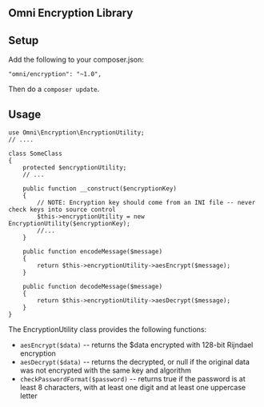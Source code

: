 Omni Encryption Library
-----------------------

Setup
-----

Add the following to your composer.json:

    "omni/encryption": "~1.0",

Then do a `composer update`.

Usage
-----

    use Omni\Encryption\EncryptionUtility;
    // ....

    class SomeClass
    {
        protected $encryptionUtility;
        // ...

        public function __construct($encryptionKey)
        {
            // NOTE: Encryption key should come from an INI file -- never check keys into source control
            $this->encryptionUtility = new EncryptionUtility($encryptionKey);
            //...
        }

        public function encodeMessage($message)
        {
            return $this->encryptionUtility->aesEncrypt($message);
        }

        public function decodeMessage($message)
        {
            return $this->encryptionUtility->aesDecrypt($message);
        }
    }

The EncryptionUtility class provides the following functions:

  * `aesEncrypt($data)` -- returns the $data encrypted with 128-bit Rijndael encryption
  * `aesDecrypt($data)` -- returns the decrypted, or null if the original data was not encrypted with the same key and algorithm
  * `checkPasswordFormat($password)` -- returns true if the password is at least 8 characters, with at least one digit and at least one uppercase letter

